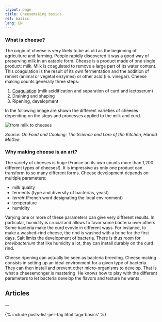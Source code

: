 ```yaml
---
layout: page
title: Cheesemaking basics
ref: basics
lang: EN
---
```


### What is cheese?

The origin of cheese is very likely to be as old as the beginning of agriculture and farming. 
People rapidly discovered it was a good way of preserving milk in an eatable form.
Cheese is a product made of one single product: milk. Milk is coagulated to remove a large part of its water content. 
This coagulation is the result of its own fermentation and the addition of rennet (animal or vegetal enzymes) or other acid (i.e. vinegar).
Cheese making counts generally three steps:
1. [Coagulation]({{site.baseurl}}/2019/05/01/milk-coagulation.html) (milk acidification and separation of curd and lactoserum)
2. Draining and shaping
3. Ripening, development

In the following image are shown the different varieties of cheeses depending on the steps and processes applied to the milk and curd.

![from milk to cheeses]({{site.baseurl}}/assets/img/cheese/from-milk-to-cheese.png)

*Source: On Food and Cooking: The Science and Lore of the Kitchen, Harold McGee*

### Why making cheese is an art?

The variety of cheeses is huge (France on its own counts more than 1,200 different types of cheeses!). 
It is impressive as only one product can transform to so many different forms. 
Cheese development depends on multiple parameters:
- milk quality
- ferments (type and diversity of bacterias, yeast)
- *terroir* (French word designating the local environment)
- temperature
- humidity

Varying one or more of these parameters can give very different results. 
In particular, humidity is crucial and allows to favor some bacteria over others. 
Some bacteria make the curd evovle in different ways. 
For instance, to make a washed-rind cheese, the rind is washed with a brine for the first days. Salt limits the development of bacteria. 
There is thus room for *brevibacterium* that like humidity a lot, they can install durably on the curd rind.

Cheese ripening can actually be seen as bacteria breeding. Cheese making consists in setting up an ideal environment for a given type of bacteria. 
They can then install and prevent other micro-organisms to develop. 
That is what a cheesemonger is mastering. 
He knows how to play with the different parameters to let bacteria develop the flavors and texture he wants.


## Articles
--

{% include posts-list-per-tag.html tag='basics' %}